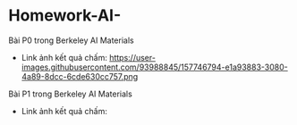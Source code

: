 # Homework-AI-

Bài P0 trong Berkeley AI Materials
- Link ảnh kết quả chấm: https://user-images.githubusercontent.com/93988845/157746794-e1a93883-3080-4a89-8dcc-6cde630cc757.png

Bài P1 trong  Berkeley AI Materials
- Link ảnh kết quả chấm: 
